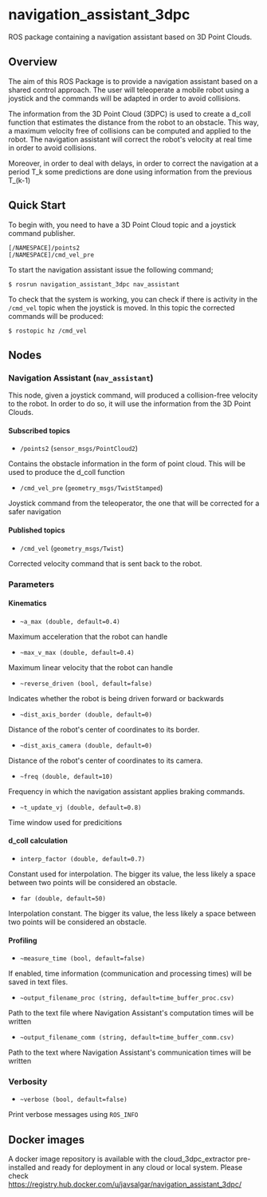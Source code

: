 # navigation_assistant_3dpc
ROS package containing a navigation assistant based on 3D Point Clouds.

## Overview
The aim of this ROS Package is to provide a navigation assistant based on a shared control approach. The user will 
teleoperate a mobile robot using a joystick and the commands will be adapted in order to avoid collisions. 

The information from the 3D Point Cloud (3DPC) is used to create a d_coll function that estimates the distance from 
the robot to an obstacle. This way, a maximum velocity free of collisions can be computed and applied to the robot.
The navigation assistant will correct the robot's velocity at real time in order to avoid collisions. 

Moreover, in order to deal with delays, in order to correct the navigation at a period T_k some predictions are done using information from the previous T_(k-1)

## Quick Start
To begin with, you need to have a 3D Point Cloud topic and a joystick command publisher.
```
[/NAMESPACE]/points2
[/NAMESPACE]/cmd_vel_pre
```
To start the navigation assistant issue the following command;
```
$ rosrun navigation_assistant_3dpc nav_assistant
```
To check that the system is working, you can check if there is activity in the `/cmd_vel` topic when the joystick is moved. In this topic the corrected commands will be produced:

`$ rostopic hz /cmd_vel`

## Nodes

### Navigation Assistant (`nav_assistant`)
This node, given a joystick command, will produced a collision-free velocity to the robot. In order to do so, it will use the information from the 3D Point Clouds. 

#### Subscribed topics

* `/points2` (`sensor_msgs/PointCloud2`)

Contains the obstacle information in the form of point cloud. This will be used to produce the d_coll function

* `/cmd_vel_pre` (`geometry_msgs/TwistStamped`)

Joystick command from the teleoperator, the one that will be corrected for a safer navigation

#### Published topics

* `/cmd_vel` (`geometry_msgs/Twist`)

Corrected velocity command that is sent back to the robot.

### Parameters

#### Kinematics

* `~a_max (double, default=0.4)`

Maximum acceleration that the robot can handle

* `~max_v_max (double, default=0.4)`

Maximum linear velocity that the robot can handle

* `~reverse_driven (bool, default=false)`

Indicates whether the robot is being driven forward or backwards

* `~dist_axis_border (double, default=0)`

Distance of the robot's center of coordinates to its border.

* `~dist_axis_camera (double, default=0)`

Distance of the robot's center of coordinates to its camera.

* `~freq (double, default=10)`
 
Frequency in which the navigation assistant applies braking commands.

* `~t_update_vj (double, default=0.8)`
 
Time window used for predicitions

#### d_coll calculation

* `interp_factor (double, default=0.7)`

Constant used for interpolation. The bigger its value, the less likely a space between two points will be considered an obstacle.

* `far (double, default=50)`

Interpolation constant. The bigger its value, the less likely a space between two points will be considered an obstacle.

#### Profiling

* `~measure_time (bool, default=false)`

If enabled, time information (communication and processing times) will be saved in text files.

* `~output_filename_proc (string, default=time_buffer_proc.csv)`

Path to the text file where Navigation Assistant's computation times will be written

* `~output_filename_comm (string, default=time_buffer_comm.csv)`

Path to the text where Navigation Assistant's communication times will be written

### Verbosity

* `~verbose (bool, default=false)`

Print verbose messages using `ROS_INFO`

## Docker images

A docker image repository is available with the cloud_3dpc_extractor pre-installed and ready for deployment in any cloud or local system. Please check https://registry.hub.docker.com/u/javsalgar/navigation_assistant_3dpc/
